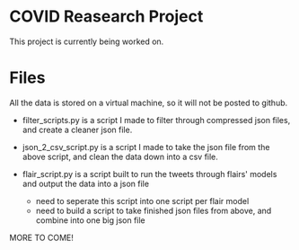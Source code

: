 # COVID Reasearch Project

This project is currently being worked on.

# Files

All the data is stored on a virtual machine, so it will not be posted to github.

* filter_scripts.py is a script I made to filter through compressed json files, and create a cleaner json file.

* json_2_csv_script.py is a script I made to take the json file from the above script, and clean the data down into a csv file.

* flair_script.py is a script built to run the tweets through flairs' models and output the data into a json file
  + need to seperate this script into one script per flair model
  + need to build a script to take finished json files from above, and combine into one big json file

MORE TO COME!
